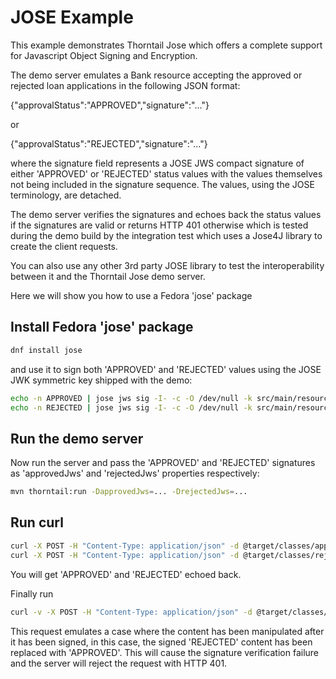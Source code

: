 # JOSE Example

This example demonstrates Thorntail Jose which offers a complete support for Javascript Object Signing and Encryption.

The demo server emulates a Bank resource accepting the approved or rejected loan applications in the following JSON format:

{"approvalStatus":"APPROVED","signature":"..."}

or

{"approvalStatus":"REJECTED","signature":"..."}

where the signature field represents a JOSE JWS compact signature of either 'APPROVED' or 'REJECTED' status values with the values themselves not being included in the signature sequence. The values, using the JOSE terminology, are detached.

The demo server verifies the signatures and echoes back the status values if the signatures are valid or returns HTTP 401 otherwise which is tested during the demo build by the integration test which uses a Jose4J library to create the client requests.

You can also use any other 3rd party JOSE library to test the interoperability between it and the Thorntail Jose demo server.

Here we will show you how to use a Fedora 'jose' package

## Install Fedora 'jose' package

``` sh
dnf install jose
```

and use it to sign both 'APPROVED' and 'REJECTED' values using the JOSE JWK symmetric key shipped with the demo:

``` sh
echo -n APPROVED | jose jws sig -I- -c -O /dev/null -k src/main/resources/jwk.keys
echo -n REJECTED | jose jws sig -I- -c -O /dev/null -k src/main/resources/jwk.keys
```

## Run the demo server

Now run the server and pass the 'APPROVED' and 'REJECTED' signatures as 'approvedJws' and 'rejectedJws' properties respectively:

``` sh
mvn thorntail:run -DapprovedJws=... -DrejectedJws=...
```

## Run curl

``` sh
curl -X POST -H "Content-Type: application/json" -d @target/classes/approvedStatus.json
curl -X POST -H "Content-Type: application/json" -d @target/classes/rejectedStatus.json
```

You will get 'APPROVED' and 'REJECTED' echoed back.

Finally run

``` sh
curl -v -X POST -H "Content-Type: application/json" -d @target/classes/rejectedApprovedStatus.json
```

This request emulates a case where the content has been manipulated after it has been signed, in this case, the signed 'REJECTED' content has been replaced with 'APPROVED'. This will cause the signature verification failure and the server will reject the request with HTTP 401.

